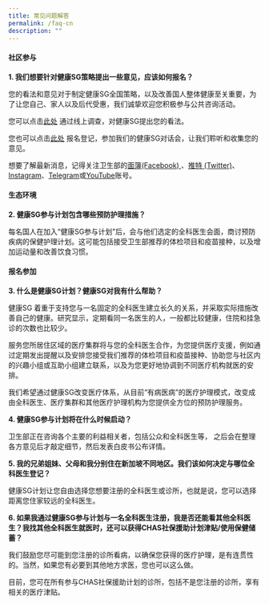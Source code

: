 ```yaml
---
title: 常见问题解答
permalink: /faq-cn
description: ""
---
```

#### 社区参与

**1. 我们想要针对健康SG策略提出一些意见，应该如何报名？**

您的看法和意见对于制定健康SG全国策略，以及改善国人整体健康至关重要，为了让您自己、家人以及后代受惠，我们诚挚欢迎您积极参与公共咨询活动。

您可以点击[此处](https://form.gov.sg/#!/6254f4af045bce0012fc5a8b) 通过线上调查，对健康SG提出您的看法。

您也可以点击[此处](https://go.gov.sg/hsginterest) 报名登记，参加我们的健康SG对话会，让我们聆听和收集您的意见。

想要了解最新消息，记得关注卫生部的[面簿(Facebook) ](https://www.facebook.com/sghealthministry)、[推特 (Twitter)](https://twitter.com/sporeMOH)、[Instagram](https://www.instagram.com/moh_singapore/)、[Telegram](https://t.me/MOHsingapore)或[YouTube](https://www.youtube.com/user/MOHSingapore)账号。

#### 生态环境

**2. 健康SG参与计划包含哪些预防护理措施？**

每名国人在加入“健康SG参与计划”后，会与他们选定的全科医生会面，商讨预防疾病的保健护理计划。这可能包括接受卫生部推荐的体检项目和疫苗接种，以及增加运动量和改善饮食习惯。

#### 报名参加

**3. 什么是健康SG计划？健康SG对我有什么帮助？**

健康SG 着重于支持您与一名固定的全科医生建立长久的关系，并采取实际措施改善自己的健康。研究显示，定期看同一名医生的人，一般都比较健康，住院和挂急诊的次数也比较少。

服务您所居住区域的医疗集群将与您的全科医生合作，为您提供医疗支援，例如通过定期发出提醒以及安排您接受我们推荐的体检项目和疫苗接种、协助您与社区内的兴趣小组或互助小组建立联系，以及为您更好地协调到不同医疗机构就医的安排。

我们希望通过健康SG改变医疗体系，从目前“有病医病”的医疗护理模式，改变成由全科医生、医疗集群和其他医疗护理机构为您提供全方位的预防护理服务。

**4. 健康SG参与计划将在什么时候启动？**

卫生部正在咨询各个主要的利益相关者，包括公众和全科医生等， 之后会在整理各方意见后才敲定细节，然后发表白皮书公布详情。

**5. 我的兄弟姐妹、父母和我分别住在新加坡不同地区。我们该如何决定与哪位全科医生登记？**

健康SG计划让您自由选择您想要注册的全科医生或诊所，也就是说，您可以选择距离您住家较远的全科医生。

**6. 如果我通过健康SG参与计划与一名全科医生注册，我是否还能看其他全科医生？我找其他全科医生就医时，还可以获得CHAS社保援助计划津贴/使用保健储蓄？**

我们鼓励您尽可能到您注册的诊所看病，以确保您获得的医疗护理，是有连贯性的。当然，如果您有必要到其他地方求医，您也可以这么做。

目前，您可在所有参与CHAS社保援助计划的诊所，包括不是您注册的诊所，享有相关的医疗津贴。